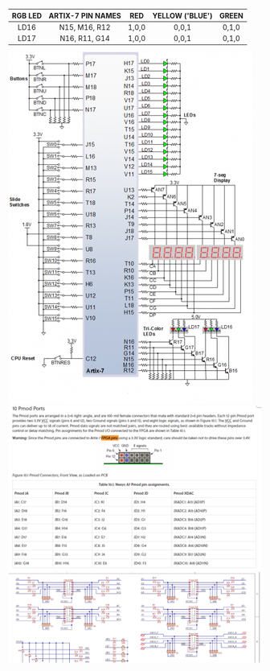 | **RGB LED** | **ARTIX-7 PIN NAMES** |**RED** | **YELLOW ('BLUE')** | **GREEN** |
| :-: | :-: | :-: | :-: | :-: |
| LD16 | N15, M16, R12 | 1,0,0 | 0,0,1 | 0,1,0 |
| LD17 | N16, R11, G14 | 1,0,0 | 0,0,1 | 0,1,0 | 

   ![your figure](images/7.seg.png)
   ![your figure](images/pmod.png)
   ![your figure](images/pmodpin.png)
